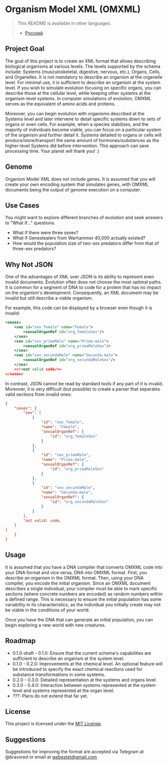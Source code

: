 # Organism Model XML (OMXML)

> This README is available in other languages:
> - [Русский](README.ru.md)

## Project Goal

The goal of this project is to create an XML format that allows describing biological organisms at various levels. The levels supported by the schema include: Systems (musculoskeletal, digestive, nervous, etc.), Organs, Cells, and Organelles. It is not mandatory to describe an organism at the organelle level. For minimal use, it is sufficient to describe an organism at the system level. If you wish to simulate evolution focusing on specific organs, you can describe those at the cellular level, while keeping other systems at the organism-level systems. In computer simulations of evolution, OMXML serves as the equivalent of amino acids and proteins.

Moreover, you can begin evolution with organisms described at the Systems level and later intervene to detail specific systems down to sets of organs or even cells. For example, when a species stabilizes, and the majority of individuals become viable, you can focus on a particular system of the organism and further detail it. Systems detailed to organs or cells will produce/store/transport the same amount of hormones/substances as the higher-level Systems did before intervention. This approach can save processing time. Your planet will thank you! :)

## Genome

Organism Model XML does not include genes. It is assumed that you will create your own encoding system that simulates genes, with OMXML documents being the output of genome execution on a computer.

## Use Cases

You might want to explore different branches of evolution and seek answers to "What if..." questions.

- What if there were three sexes?
- What if Genestealers from Warhammer 40,000 actually existed?
- How would the population size of two-sex predators differ from that of three-sex predators?

## Why Not JSON

One of the advantages of XML over JSON is its ability to represent even invalid documents. Evolution often does not choose the most optimal paths. It is common for a segment of DNA to code for a protein that has no impact on the organism's development. Consequently, an XML document may be invalid but still describe a viable organism.

For example, this code can be displayed by a browser even though it is invalid:

```xml
<sexes>
    <sex id="sex_female" name="Female">
        <sexualOrganRef id="org_femaleSex"/>
    </sex>
    <sex id="sex_primaMale" name="Prima-male">
        <sexualOrganRef id="org_primaMaleSex"/>
    </sex>
    <sex id="sex_secundaMale" name="Secunda-male">
        <sexualOrganRef id="org_secundaMaleSex"/>
    </sex>
    <<!<not valid code/>>
</sexes>
```

In contrast, JSON cannot be read by standard tools if any part of it is invalid. Moreover, it is very difficult (but possible) to create a parser that separates valid sections from invalid ones:

```json
{
    "sexes": {
        "sex": [
            {
                "id": "sex_female",
                "name": "Female",
                "sexualOrganRef": {
                    "id": "org_femaleSex"
                }
            },
            {
                "id": "sex_primaMale",
                "name": "Prima-male",
                "sexualOrganRef": {
                    "id": "org_primaMaleSex"
                }
            },
            {
                "id": "sex_secundaMale",
                "name": "Secunda-male",
                "sexualOrganRef": {
                    "id": "org_secundaMaleSex"
                }
            }
        ],
        "not valid: code,
    }
]
    }
}
```

## Usage

It is assumed that you have a DNA compiler that converts OMXML code into your DNA format and vice versa, DNA into OMXML format. First, you describe an organism in the OMXML format. Then, using your DNA compiler, you encode the initial organism. Since an OMXML document describes a single individual, your compiler must be able to mark specific sections (where concrete numbers are encoded) as random numbers within a defined range. This is necessary to ensure the initial population has some variability in its characteristics, as the individual you initially create may not be viable in the conditions of your world.

Once you have the DNA that can generate an initial population, you can begin exploring a new world with new creatures.

## Roadmap

- 0.1.0-draft - 0.1.0: Ensure that the current schema's capabilities are sufficient to describe an organism at the system level.
- 0.1.0 - 0.2.0: Improvements at the chemical level. An optional feature will be introduced to specify the exact chemical reactions used for substance transformations in some systems.
- 0.2.0 - 0.3.0: Detailed representation at the systems and organs level.
- 0.3.0 - 0.4.0: Interaction between systems represented at the system level and systems represented at the organ level.
- ???: Plans do not extend that far yet.

## License

This project is licensed under the [MIT License](https://opensource.org/licenses/MIT).

## Suggestions

Suggestions for improving the format are accepted via Telegram at @bravored or email at webestet@gmail.com.
